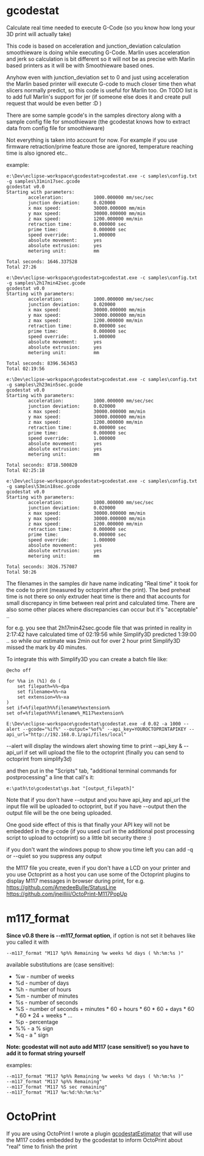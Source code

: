 # gcodestat
Calculate real time needed to execute G-Code (so you know how long your 3D print will actually take)

This code is based on acceleration and junction_deviation calculation smoothieware is doing while executing G-Code. Marlin uses acceleration and jerk so calculation is bit different so it will not be as precise with Marlin based printers as it will be with Smoothieware based ones.

Anyhow even with junction_deviation set to 0 and just using acceleration the Marlin based printer will execute G-code to much closer time then what slicers normally predict, so this code is useful for Marlin too. On TODO list is to add full Marlin's support for jer (if someone else does it and create pull request that would be even better :D )

There are some sample gcode's in the samples directory along with a sample config file for smoothieware (the gcodestat knows how to extract data from config file for smoothieware)

Not everything is taken into account for now. For example if you use firmware retraction/prime feature those are ignored, temperature reaching time is also ignored etc.. 

example:

```
e:\Dev\eclipse-workspace\gcodestat>gcodestat.exe -c samples\config.txt -g samples\31min17sec.gcode
gcodestat v0.0
Starting with parameters:
        acceleration:           1000.000000 mm/sec/sec
        junction deviation:     0.020000
        x max speed:            30000.000000 mm/min
        y max speed:            30000.000000 mm/min
        z max speed:            1200.000000 mm/min
        retraction time:        0.000000 sec
        prime time:             0.000000 sec
        speed override:         1.000000
        absolute movement:      yes
        absolute extrusion:     yes
        metering unit:          mm

Total seconds: 1646.337528
Total 27:26
```
```
e:\Dev\eclipse-workspace\gcodestat>gcodestat.exe -c samples\config.txt -g samples\2h17min42sec.gcode
gcodestat v0.0
Starting with parameters:
        acceleration:           1000.000000 mm/sec/sec
        junction deviation:     0.020000
        x max speed:            30000.000000 mm/min
        y max speed:            30000.000000 mm/min
        z max speed:            1200.000000 mm/min
        retraction time:        0.000000 sec
        prime time:             0.000000 sec
        speed override:         1.000000
        absolute movement:      yes
        absolute extrusion:     yes
        metering unit:          mm

Total seconds: 8396.563453
Total 02:19:56
```
```
e:\Dev\eclipse-workspace\gcodestat>gcodestat.exe -c samples\config.txt -g samples\2h23min5sec.gcode
gcodestat v0.0
Starting with parameters:
        acceleration:           1000.000000 mm/sec/sec
        junction deviation:     0.020000
        x max speed:            30000.000000 mm/min
        y max speed:            30000.000000 mm/min
        z max speed:            1200.000000 mm/min
        retraction time:        0.000000 sec
        prime time:             0.000000 sec
        speed override:         1.000000
        absolute movement:      yes
        absolute extrusion:     yes
        metering unit:          mm

Total seconds: 8718.500820
Total 02:25:18
```
```
e:\Dev\eclipse-workspace\gcodestat>gcodestat.exe -c samples\config.txt -g samples\53min18sec.gcode
gcodestat v0.0
Starting with parameters:
        acceleration:           1000.000000 mm/sec/sec
        junction deviation:     0.020000
        x max speed:            30000.000000 mm/min
        y max speed:            30000.000000 mm/min
        z max speed:            1200.000000 mm/min
        retraction time:        0.000000 sec
        prime time:             0.000000 sec
        speed override:         1.000000
        absolute movement:      yes
        absolute extrusion:     yes
        metering unit:          mm

Total seconds: 3026.757087
Total 50:26
```

The filenames in the samples dir have name indicating "Real time" it took for the code to print (measured by octoprint after the print). The bed preheat time is not there so only extruder heat time is there and that accounts for small discrepancy in time between real print and calculated time. There are also some other places where discrepancies can occur but it's "acceptable" ..

for e.g. you see that 2h17min42sec.gcode file that was printed in reality in 2:17:42 have calculated time of 02:19:56 while Simplify3D predicted 1:39:00 .. so while our estimate was 2min out for over 2 hour print Simplify3D missed the mark by 40 minutes.

To integrate this with Simplify3D you can create a batch file like:

```
@echo off

for %%a in (%1) do (
    set filepath=%%~dpa
    set filename=%%~na
    set extension=%%~xa
)   
set if=%filepath%%filename%%extension%
set of=%filepath%%filename%_M117%extension%

E:\Dev\eclipse-workspace\gcodestat\gcodestat.exe -d 0.02 -a 1000 --alert --gcode="%if%" --output="%of%" --api_key=YOUROCTOPRINTAPIKEY --api_url="http://192.168.0.1/api/files/local" 

```

 --alert will display the windows alert showing time to print
 --api_key & --api_url if set will upload the file to the octoprint (finally you can send to octoprint from simplify3d)

and then put in the "Scripts" tab, "additional terminal commands for postprocessing" a line that call's it:

```
e:\path\to\gcodestat\gs.bat "[output_filepath]" 
```

Note that if you don't have --output and you have api_key and api_url the input file will be uploaded to octoprint, but if you have --output then the output file will be the one being uploaded.

One good side effect of this is that finally your API key will not be embedded in the g-code (if you used curl in the additional post processing script to upload to octoprint) so a little bit security there :)

if you don't want the windows popup to show you time left you can add -q or --quiet so you suppress any output

the M117 file you create, even if you don't have a LCD on your printer and you use Octoprint as a host you can use some of the Octoprint plugins to display M117 messages in browser during print, for e.g.
https://github.com/AmedeeBulle/StatusLine
https://github.com/jneilliii/OctoPrint-M117PopUp


# m117_format
**Since v0.8 there is --m117_format option**, if option is not set it behaves like you called it with

`--m117_format "M117 %p%% Remaining %w weeks %d days ( %h:%m:%s )"`

available substitutions are (case sensitive):
* %w - number of weeks
* %d - number of days
* %h - number of hours
* %m - number of minutes
* %s - number of seconds
* %S - number of seconds + minutes * 60 + hours * 60 * 60 + days * 60 * 60 * 24 + weeks * ...
* %p - percentage
* %% - a % sign
* %q - a " sign

 **Note: gcodestat will not auto add M117 (case sensitive!) so you have to add it to format string yourself**

examples:
```
--m117_format "M117 %p%% Remaining %w weeks %d days ( %h:%m:%s )"
--m117_format "M117 %p%% Remaining"
--m117_format "M117 %S sec remaining"
--m117_format "M117 %w:%d:%h:%m:%s"
```

# OctoPrint
If you are using OctoPrint I wrote a plugin [gcodestatEstimator](https://github.com/arhi/OctoPrint-gcodestatEstimator) that will use the M117 codes embedded by the gcodestat to inform OctoPrint about "real" time to finish the print
